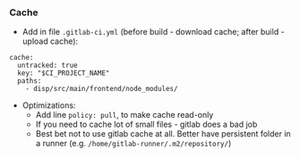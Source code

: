 ### Cache
* Add in file `.gitlab-ci.yml` (before build - download cache; after build - upload cache):
```
cache:
  untracked: true
  key: "$CI_PROJECT_NAME"
  paths:
    - disp/src/main/frontend/node_modules/
```
* Optimizations:
    * Add line `policy: pull`, to make cache read-only
    * If you need to cache lot of small files - gitlab does a bad job
    * Best bet not to use gitlab cache at all. Better have persistent folder in a runner (e.g. `/home/gitlab-runner/.m2/repository/`) 
